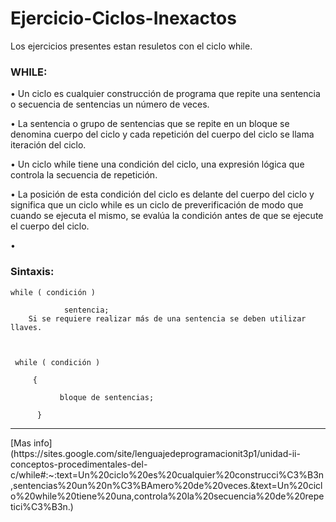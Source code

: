 # Ejercicio-Ciclos-Inexactos
Los ejercicios presentes estan resuletos con el ciclo while.
### WHILE:
•         Un ciclo es cualquier construcción de programa que repite una sentencia o secuencia de sentencias un número de veces.

•         La sentencia o grupo de sentencias que se repite en un bloque se denomina cuerpo del ciclo y cada repetición del cuerpo del ciclo se llama iteración del ciclo.

•         Un ciclo while tiene una condición del ciclo, una expresión lógica que controla la secuencia de repetición.

•         La posición de esta condición del ciclo es delante del cuerpo del ciclo y significa que un ciclo while es un ciclo de preverificación de modo que cuando se ejecuta el mismo, se evalúa la condición antes de que se ejecute el cuerpo del ciclo.

•          
### Sintaxis:
    while ( condición )    

                sentencia;
        Si se requiere realizar más de una sentencia se deben utilizar llaves.    

   

     while ( condición )    

         {

               bloque de sentencias;

          }

 
<hr>
[Mas info](https://sites.google.com/site/lenguajedeprogramacionit3p1/unidad-ii-conceptos-procedimentales-del-c/while#:~:text=Un%20ciclo%20es%20cualquier%20construcci%C3%B3n,sentencias%20un%20n%C3%BAmero%20de%20veces.&text=Un%20ciclo%20while%20tiene%20una,controla%20la%20secuencia%20de%20repetici%C3%B3n.)

